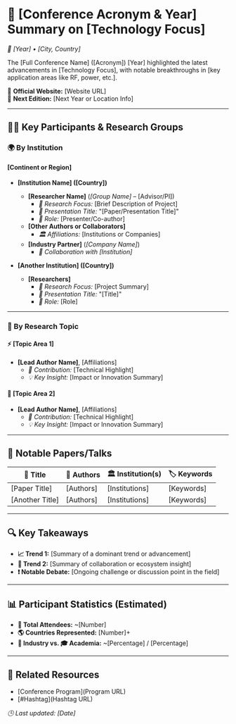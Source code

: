 # 📡 [Conference Acronym & Year] Summary on [Technology Focus]  
*📍 [Year] • [City, Country]*  

The [Full Conference Name] ([Acronym]) [Year] highlighted the latest advancements in [Technology Focus], with notable breakthroughs in [key application areas like RF, power, etc.].

🔗 **Official Website:** [Website URL]  
📅 **Next Edition:** [Next Year or Location Info]  

---

## 🧑‍🔬 Key Participants & Research Groups  

### 🌍 By Institution  

#### [Continent or Region]  

- **[Institution Name] ([Country])**  
  - **[Researcher Name]** (*[Group Name]* – [Advisor/PI])  
    - *🧪 Research Focus:* [Brief Description of Project]  
    - *📝 Presentation Title:* "[Paper/Presentation Title]"  
    - *🎤 Role:* [Presenter/Co-author]  
  - **[Other Authors or Collaborators]**  
    - *🏛️ Affiliations:* [Institutions or Companies]  
  - **[Industry Partner]** (*[Company Name]*)  
    - *🤝 Collaboration with [Institution]*  

- **[Another Institution] ([Country])**  
  - **[Researchers]**  
    - *🧪 Research Focus:* [Project Summary]  
    - *📝 Presentation Title:* "[Title]"  
    - *🎤 Role:* [Role]  

---

### 🧵 By Research Topic  

#### ⚡ **[Topic Area 1]**  
- **[Lead Author Name]**, [Affiliations]  
  - *🔧 Contribution:* [Technical Highlight]  
  - *💡 Key Insight:* [Impact or Innovation Summary]  

#### 🔋 **[Topic Area 2]**  
- **[Lead Author Name]**, [Affiliations]  
  - *🔧 Contribution:* [Technical Highlight]  
  - *💡 Key Insight:* [Impact or Innovation Summary]  

---

## 📄 Notable Papers/Talks  

| 📘 Title | 👥 Authors | 🏛️ Institution(s) | 🏷️ Keywords |  
|---------|------------|--------------------|-------------|  
| [Paper Title] | [Authors] | [Institutions] | [Keywords] |  
| [Another Title] | [Authors] | [Institutions] | [Keywords] |  

---

## 🔍 Key Takeaways  

- **📈 Trend 1:** [Summary of a dominant trend or advancement]  
- **🤝 Trend 2:** [Summary of collaboration or ecosystem insight]  
- **❗ Notable Debate:** [Ongoing challenge or discussion point in the field]  

---

## 📊 Participant Statistics (Estimated)  

- **👥 Total Attendees:** ~[Number]  
- **🌎 Countries Represented:** [Number]+  
- **🏢 Industry vs. 🎓 Academia:** ~[Percentage] / [Percentage]  

---

## 🔗 Related Resources  

- [Conference Program](Program URL)  
- [#Hashtag](Hashtag URL)  

*🕒 Last updated: [Date]*  
